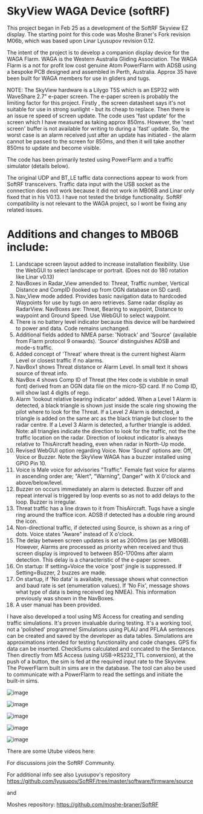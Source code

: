 # SkyView WAGA Device (softRF)

This project began in Feb 25 as a development of the SoftRF Skyview EZ display. The starting point for this code was Moshe Braner's Fork revision M06b, which was based upon Linar Lyusupov revision 0.12.

The intent of the project is to develop a companion display device for the WAGA Flarm.  WAGA is the Western Australia Gliding Association.  The WAGA Flarm is a not for profit low cost genuine Atom PowerFlarm with ADSB using a bespoke PCB designed and assembled in Perth, Australia.  Approx 35 have been built for WAGA members for use in gliders and tugs.

NOTE:  The SkyView hardware is a Lilygo T5S which is an ESP32 with WaveShare 2.7" e-paper screen.  The e-paper screen is probably the limiting factor for this project.  Firstly , the screen datasheet says it's not suitable for use in strong sunlight - but its cheap to replace.  Then there is an issue re speed of screen update.  The code uses 'fast update' for the screen which I have measured as taking approx 850ms. However, the 'next screen' buffer is not available for writing to during a 'fast' update.  So, the worst case is an alarm received just after an update has initiated - the alarm cannot be passed to the screen for 850ms, and then it will take another 850ms to update and become visible.

The code has been primarily tested using PowerFlarm and a traffic simulator (details below). 

The original UDP and BT_LE taffic data connections appear to work from SoftRF transceivers.  Traffic data input with the USB socket as the connection does not work because it did not work in MB06B and Linar only fixed that in his V0.13.  I have not tested the bridge functionality.  SoftRF compatibility is not relevant to the WAGA project, so I wont be fixing any related issues.

Additions and changes to MB06B include:
======================================
1.  Landscape screen layout added to increase installation flexibility.  Use the WebGUI to select landscape or portrait.  (Does not do 180 rotation like Linar v0.13)
2.  NavBoxes in Radar_View amended to:  Threat, Traffic number, Vertical Distance and CompID (looked up from OGN database on SD card).
3.  Nav_View mode added.  Provides basic navigation data to hardcoded Waypoints for use by tugs on aero retrieves. Same radar display
  as RadarView.  NavBoxes are: Threat, Bearing to waypoint, Distance to waypoint and Ground Speed. Use WebGUI to select waypoint.
4.  There is no battery level indicator because this device will be hardwired to power and data.  Code remains unchanged.
5.  Additional fields added to NMEA parse: 'Notrack' and 'Source' (available from Flarm protocol 9 onwards). 'Source' distinguishes ADSB and mode-s traffic.
6.  Added concept of 'Threat' where threat is the current highest Alarm Level or closest traffic if no alarms.
7.  NavBox1 shows Threat distance or Alarm Level. In small text it shows source of threat info.
8.  NavBox 4 shows Comp ID of Threat (the Hex code is visbible in small font) derived from an OGN data file on the micro-SD card.  If no Comp ID, will show last 4 digits of rego. 
9.  Alarm 'lookout relative bearing indicator' added.  When a Level 1 Alarm is detected, a black triangle is shown just inside the scale ring showing the pilot where
   to look for the Threat. If a Level 2 Alarm is detected, a triangle is added on the same arc as the black triangle but closer to the radar centre.
  If a Level 3 Alarm is detected, a further triangle is added.  Note: all triangles indicate the direction to look for the traffic, not the the traffic location on
  the radar.  Direction of lookout indicator is always relative to ThisAircraft heading, even when radar in North-Up mode.
10. Revised WebGUI option regarding Voice.  Now 'Sound' options are:  Off, Voice or Buzzer.  Note the SkyView WAGA has a buzzer installed using GPIO Pin 10.
11. Voice is Male voice for advisories "Traffic".  Female fast voice for alarms in ascending order are; "Alert", "Warning", Danger" with X 0'clock and above/below/level.
12. Buzzer on occurs immediately an alarm is detected. Buzzer off and repeat interval is triggered by loop events so as not to add delays to the loop. Buzzer is irregular.
13. Threat traffic has a line drawn to it from ThisAircraft.  Tugs have a single ring around the traffice icon. ADSB if detected has a double ring around the icon.
14. Non-directional traffic, if detected using Source, is shown as a ring of dots. Voice states "Aware" instead of X o'clock.
15. The delay between screen updates is set as 2000ms (as per MB06B).  However, Alarms are processed as priority when received and thus screen display is improved to
    between 850-1700ms after alarm detection.  This delay is a characteristic of the e-paper screen.
16.  On startup:  If setting=Voice the voice 'post' jingle is suppressed.  If Setting=Buzzer, 2 buzzes are made.
17.  On startup, if 'No data' is available, message shows what connection and baud rate is set (enumeration values).  If 'No Fix', message shows what type of data is being received (eg NMEA).
    This information previously was shown in the NavBoxes.
19.  A user manual has been provided.

I have also developed a tool using MS Access for creating and sending traffic simulations.  It's proven invaluable during testing.  It's a working tool, not a 'polished' programme!
Simulations using PLAU and PFLAA sentences can be created and saved by the developer as data tables.  Simulations are approximations intended for testing functionality and code changes.
GPS fix data can be inserted.  CheckSums calculated and concated to the Sentance.
Then directly from MS Access (using USB->RS232_TTL conversion), at the push of a button, the sim is fed at the required input rate to the Skyview.
The PowerFlarm built in sims are in the database.
The tool can also be used to communicate with a PowerFlarm to read the settings and initiate the built-in sims. 

![image](https://github.com/user-attachments/assets/d60e1500-8a59-4c47-92f7-ea86ffdb929e)

![image](https://github.com/user-attachments/assets/a36aabe8-a0b7-445a-a084-25a9363579ed)

![image](https://github.com/user-attachments/assets/0452630e-c46c-42e8-9fae-4a9853a871e2)

![image](https://github.com/user-attachments/assets/88cc1f16-41d7-473b-bf7f-df6781b72471)

![image](https://github.com/user-attachments/assets/a5d38270-ffc8-4bcc-a441-61fc425fd417)

There are some Utube videos here:


For discussions join the SoftRF Community.

For additional info see also Lyusupov's repository   https://github.com/lyusupov/SoftRF/tree/master/software/firmware/source

and 

Moshes repository:   https://github.com/moshe-braner/SoftRF

